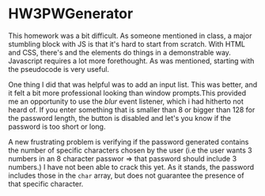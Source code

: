 # HW3PWGenerator


This homework was a bit difficult. As someone mentioned in class, a major stumbling block with JS is that it's hard to start from scratch. With HTML and CSS, there's and the elements do things in a demonstrable way. Javascript requires a lot more forethought. As was mentioned, starting with the pseudocode is very useful. 

One thing I did that was helpful was to add an input list. This was better, and it felt a bit more professional looking than window prompts.This provided me an opportunity to use the *blur* event listener, which i had hitherto not heard of. If you enter something that is smaller than 8 or bigger than 128 for the password length, the button is disabled and let's you know if the password is too short or long. 

A new frustrating problem is verifying if the password generated contains the number of specific characters chosen by the user (i.e the user wants 3 numbers in an 8 character passwor => that password should include 3 numbers.) I have not been able to crack this yet. As it stands, the password includes those in the  `char` array, but does not guarantee the presence of that specific character. 
